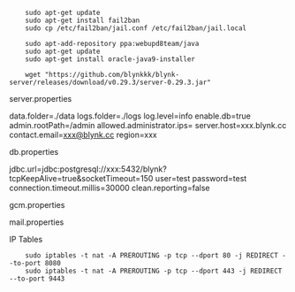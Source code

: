         sudo apt-get update
        sudo apt-get install fail2ban
        sudo cp /etc/fail2ban/jail.conf /etc/fail2ban/jail.local

        sudo apt-add-repository ppa:webupd8team/java
        sudo apt-get update
        sudo apt-get install oracle-java9-installer
        
        wget "https://github.com/blynkkk/blynk-server/releases/download/v0.29.3/server-0.29.3.jar"
        

server.properties

data.folder=./data
logs.folder=./logs
log.level=info
enable.db=true
admin.rootPath=/admin
allowed.administrator.ips=
server.host=xxx.blynk.cc
contact.email=xxx@blynk.cc
region=xxx
        
db.properties

jdbc.url=jdbc:postgresql://xxx:5432/blynk?tcpKeepAlive=true&socketTimeout=150
user=test
password=test
connection.timeout.millis=30000
clean.reporting=false

gcm.properties

mail.properties

IP Tables

        sudo iptables -t nat -A PREROUTING -p tcp --dport 80 -j REDIRECT --to-port 8080
        sudo iptables -t nat -A PREROUTING -p tcp --dport 443 -j REDIRECT --to-port 9443